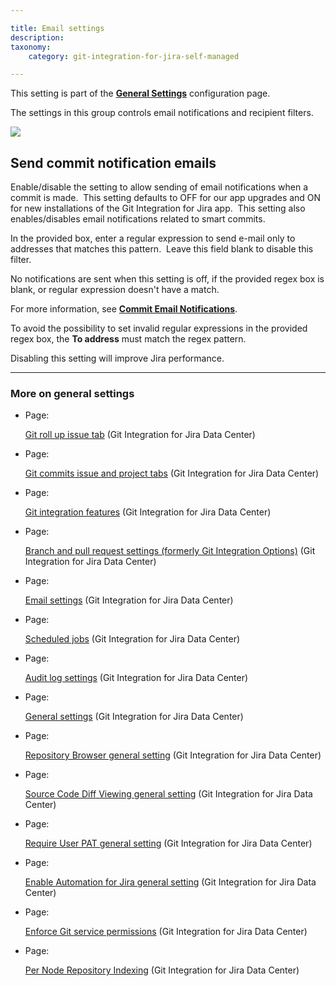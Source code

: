 ```yaml
---

title: Email settings
description:
taxonomy:
    category: git-integration-for-jira-self-managed

---
```

This setting is part of the [**General Settings**](/wiki/spaces/GIJDC/pages/966852655/General+Settings) configuration page.


The settings in this group controls email notifications and recipient filters.

![](https://bigbrassband.atlassian.net/wiki/download/thumbnails/1207795941/gitserver-gencfg-email-settings.png?version=1&modificationDate=1647774129291&cacheVersion=1&api=v2&width=678&height=181)

## Send commit notification emails

Enable/disable the setting to allow sending of email notifications when a commit is made.  This setting defaults to OFF for our app upgrades and ON for new installations of the Git Integration for Jira app.  This setting also enables/disables email notifications related to smart commits.

In the provided box, enter a regular expression to send e-mail only to addresses that matches this pattern.  Leave this field blank to disable this filter.

No notifications are sent when this setting is off, if the provided regex box is blank, or regular expression doesn't have a match.

For more information, see [**Commit Email Notifications**](https://www.bigbrassband.com/git-integration-for-jira/documentation/commit-email-notifications.html).

To avoid the possibility to set invalid regular expressions in the provided regex box, the **To address** must match the regex pattern.

Disabling this setting will improve Jira performance.

* * *

### More on general settings

*   Page:

    [Git roll up issue tab](/wiki/spaces/GIJDC/pages/1207828678/Git+roll+up+issue+tab) (Git Integration for Jira Data Center)

*   Page:

    [Git commits issue and project tabs](/wiki/spaces/GIJDC/pages/1207828697/Git+commits+issue+and+project+tabs) (Git Integration for Jira Data Center)

*   Page:

    [Git integration features](/wiki/spaces/GIJDC/pages/1207795905/Git+integration+features) (Git Integration for Jira Data Center)

*   Page:

    [Branch and pull request settings (formerly Git Integration Options)](/wiki/spaces/GIJDC/pages/1207828745) (Git Integration for Jira Data Center)

*   Page:

    [Email settings](/wiki/spaces/GIJDC/pages/1207795941/Email+settings) (Git Integration for Jira Data Center)

*   Page:

    [Scheduled jobs](/wiki/spaces/GIJDC/pages/1207795958/Scheduled+jobs) (Git Integration for Jira Data Center)

*   Page:

    [Audit log settings](/wiki/spaces/GIJDC/pages/1207828866/Audit+log+settings) (Git Integration for Jira Data Center)

*   Page:

    [General settings](/wiki/spaces/GIJDC/pages/1930398111/General+settings) (Git Integration for Jira Data Center)

*   Page:

    [Repository Browser general setting](/wiki/spaces/GIJDC/pages/1947140158/Repository+Browser+general+setting) (Git Integration for Jira Data Center)

*   Page:

    [Source Code Diff Viewing general setting](/wiki/spaces/GIJDC/pages/1947140173/Source+Code+Diff+Viewing+general+setting) (Git Integration for Jira Data Center)

*   Page:

    [Require User PAT general setting](/wiki/spaces/GIJDC/pages/1947107395/Require+User+PAT+general+setting) (Git Integration for Jira Data Center)

*   Page:

    [Enable Automation for Jira general setting](/wiki/spaces/GIJDC/pages/2045149338/Enable+Automation+for+Jira+general+setting) (Git Integration for Jira Data Center)

*   Page:

    [Enforce Git service permissions](/wiki/spaces/GIJDC/pages/2091810842/Enforce+Git+service+permissions) (Git Integration for Jira Data Center)

*   Page:

    [Per Node Repository Indexing](/wiki/spaces/GIJDC/pages/2095775749/Per+Node+Repository+Indexing) (Git Integration for Jira Data Center)